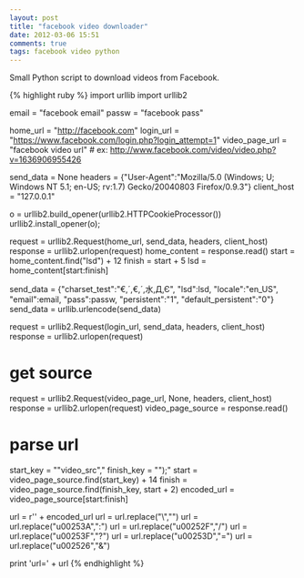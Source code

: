 ```yaml
---
layout: post
title: "facebook video downloader"
date: 2012-03-06 15:51
comments: true
tags: facebook video python
---
```


Small Python script to download videos from Facebook.

{% highlight ruby %}
import urllib
import urllib2

email = "facebook email"
passw = "facebook pass"

home_url = "http://facebook.com"
login_url = "https://www.facebook.com/login.php?login_attempt=1"
video_page_url = "facebook video url" # ex: http://www.facebook.com/video/video.php?v=1636906955426

send_data = None
headers = {"User-Agent":"Mozilla/5.0 (Windows; U; Windows NT 5.1; en-US; rv:1.7) Gecko/20040803 Firefox/0.9.3"}
client_host = "127.0.0.1"

o = urllib2.build_opener(urllib2.HTTPCookieProcessor())
urllib2.install_opener(o);

request = urllib2.Request(home_url, send_data, headers, client_host)
response = urllib2.urlopen(request)
home_content = response.read()
start = home_content.find("lsd") + 12
finish = start + 5
lsd = home_content[start:finish]

send_data = {"charset_test":"&euro;,&acute;,€,´,水,Д,Є",
             "lsd":lsd, "locale":"en_US", "email":email,
             "pass":passw, "persistent":"1", "default_persistent":"0"}
send_data = urllib.urlencode(send_data)

request = urllib2.Request(login_url, send_data, headers, client_host)
response = urllib2.urlopen(request)

# get source
request = urllib2.Request(video_page_url, None, headers, client_host)
response = urllib2.urlopen(request)
video_page_source = response.read()

# parse url
start_key = "\"video_src\","
finish_key = "\");"
start = video_page_source.find(start_key) + 14
finish = video_page_source.find(finish_key, start + 2)
encoded_url = video_page_source[start:finish]

url = r'' + encoded_url
url = url.replace("\\","")
url = url.replace("u00253A",":")
url = url.replace("u00252F","/")
url = url.replace("u00253F","?")
url = url.replace("u00253D","=")
url = url.replace("u002526","&")

print 'url=' + url
{% endhighlight %}
